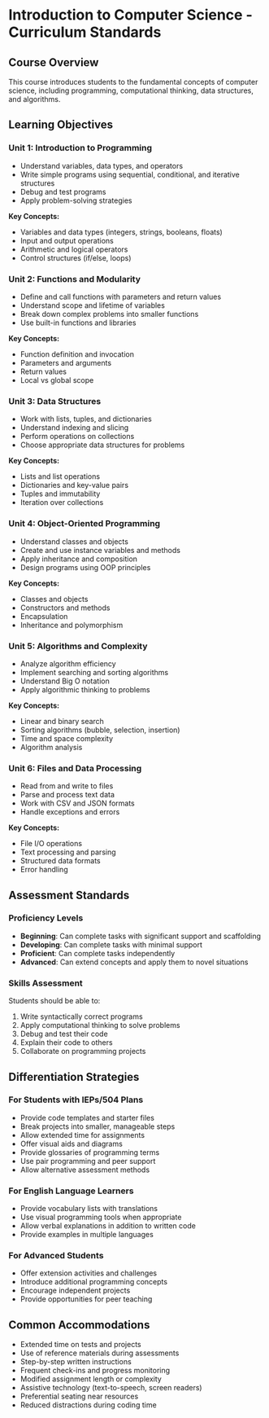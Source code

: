 # Introduction to Computer Science - Curriculum Standards

## Course Overview
This course introduces students to the fundamental concepts of computer science, including programming, computational thinking, data structures, and algorithms.

## Learning Objectives

### Unit 1: Introduction to Programming
- Understand variables, data types, and operators
- Write simple programs using sequential, conditional, and iterative structures
- Debug and test programs
- Apply problem-solving strategies

**Key Concepts:**
- Variables and data types (integers, strings, booleans, floats)
- Input and output operations
- Arithmetic and logical operators
- Control structures (if/else, loops)

### Unit 2: Functions and Modularity
- Define and call functions with parameters and return values
- Understand scope and lifetime of variables
- Break down complex problems into smaller functions
- Use built-in functions and libraries

**Key Concepts:**
- Function definition and invocation
- Parameters and arguments
- Return values
- Local vs global scope

### Unit 3: Data Structures
- Work with lists, tuples, and dictionaries
- Understand indexing and slicing
- Perform operations on collections
- Choose appropriate data structures for problems

**Key Concepts:**
- Lists and list operations
- Dictionaries and key-value pairs
- Tuples and immutability
- Iteration over collections

### Unit 4: Object-Oriented Programming
- Understand classes and objects
- Create and use instance variables and methods
- Apply inheritance and composition
- Design programs using OOP principles

**Key Concepts:**
- Classes and objects
- Constructors and methods
- Encapsulation
- Inheritance and polymorphism

### Unit 5: Algorithms and Complexity
- Analyze algorithm efficiency
- Implement searching and sorting algorithms
- Understand Big O notation
- Apply algorithmic thinking to problems

**Key Concepts:**
- Linear and binary search
- Sorting algorithms (bubble, selection, insertion)
- Time and space complexity
- Algorithm analysis

### Unit 6: Files and Data Processing
- Read from and write to files
- Parse and process text data
- Work with CSV and JSON formats
- Handle exceptions and errors

**Key Concepts:**
- File I/O operations
- Text processing and parsing
- Structured data formats
- Error handling

## Assessment Standards

### Proficiency Levels
- **Beginning**: Can complete tasks with significant support and scaffolding
- **Developing**: Can complete tasks with minimal support
- **Proficient**: Can complete tasks independently
- **Advanced**: Can extend concepts and apply them to novel situations

### Skills Assessment
Students should be able to:
1. Write syntactically correct programs
2. Apply computational thinking to solve problems
3. Debug and test their code
4. Explain their code to others
5. Collaborate on programming projects

## Differentiation Strategies

### For Students with IEPs/504 Plans
- Provide code templates and starter files
- Break projects into smaller, manageable steps
- Allow extended time for assignments
- Offer visual aids and diagrams
- Provide glossaries of programming terms
- Use pair programming and peer support
- Allow alternative assessment methods

### For English Language Learners
- Provide vocabulary lists with translations
- Use visual programming tools when appropriate
- Allow verbal explanations in addition to written code
- Provide examples in multiple languages

### For Advanced Students
- Offer extension activities and challenges
- Introduce additional programming concepts
- Encourage independent projects
- Provide opportunities for peer teaching

## Common Accommodations
- Extended time on tests and projects
- Use of reference materials during assessments
- Step-by-step written instructions
- Frequent check-ins and progress monitoring
- Modified assignment length or complexity
- Assistive technology (text-to-speech, screen readers)
- Preferential seating near resources
- Reduced distractions during coding time
